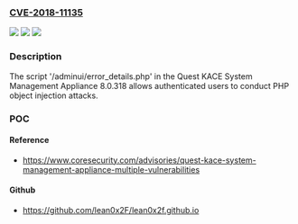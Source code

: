 ### [CVE-2018-11135](https://cve.mitre.org/cgi-bin/cvename.cgi?name=CVE-2018-11135)
![](https://img.shields.io/static/v1?label=Product&message=n%2Fa&color=blue)
![](https://img.shields.io/static/v1?label=Version&message=n%2Fa&color=blue)
![](https://img.shields.io/static/v1?label=Vulnerability&message=n%2Fa&color=brighgreen)

### Description

The script '/adminui/error_details.php' in the Quest KACE System Management Appliance 8.0.318 allows authenticated users to conduct PHP object injection attacks.

### POC

#### Reference
- https://www.coresecurity.com/advisories/quest-kace-system-management-appliance-multiple-vulnerabilities

#### Github
- https://github.com/lean0x2F/lean0x2f.github.io

